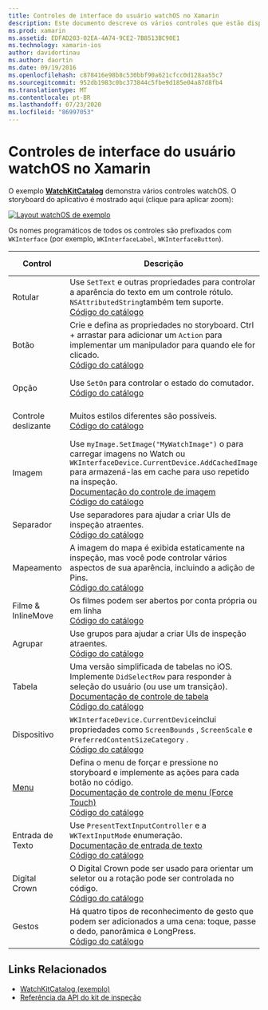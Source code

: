 ```yaml
---
title: Controles de interface do usuário watchOS no Xamarin
description: Este documento descreve os vários controles que estão disponíveis para uso em interfaces de usuário do watchOS. Ele fornece uma descrição de rótulos, botões, comutadores, controles deslizantes, imagens, separadores, mapas e muito mais.
ms.prod: xamarin
ms.assetid: EDFAD203-02EA-4A74-9CE2-7B8513BC90E1
ms.technology: xamarin-ios
author: davidortinau
ms.author: daortin
ms.date: 09/19/2016
ms.openlocfilehash: c878416e98b8c530bbf90a621cfcc0d128aa55c7
ms.sourcegitcommit: 952db1983c0bc373844c5fbe9d185e04a87d8fb4
ms.translationtype: MT
ms.contentlocale: pt-BR
ms.lasthandoff: 07/23/2020
ms.locfileid: "86997053"
---
```

# <a name="watchos-user-interface-controls-in-xamarin"></a>Controles de interface do usuário watchOS no Xamarin

O exemplo [**WatchKitCatalog**](https://github.com/xamarin/monotouch-samples/tree/master/watchOS/WatchKitCatalog) demonstra vários controles watchOS. O storyboard do aplicativo é mostrado aqui (clique para aplicar zoom):

[![Layout watchOS de exemplo](images/storyboard-sml.png)](images/storyboard.png#lightbox)

Os nomes programáticos de todos os controles são prefixados com `WKInterface` (por exemplo, `WKInterfaceLabel`, `WKInterfaceButton`).

|Control|Descrição|Captura de tela|
|---|---|---|
|Rotular|Use `SetText` e outras propriedades para controlar a aparência do texto em um controle rótulo. `NSAttributedString`também tem suporte.<br />[Código do catálogo](https://github.com/xamarin/ios-samples/blob/master/watchOS/WatchKitCatalog/WatchKit3Extension/LabelDetailController.cs)|![Captura de tela do rótulo](Images/label.png)|
|Botão|Crie e defina as propriedades no storyboard. Ctrl + arrastar para adicionar um `Action` para implementar um manipulador para quando ele for clicado.<br />[Código do catálogo](https://github.com/xamarin/ios-samples/blob/master/watchOS/WatchKitCatalog/WatchKit3Extension/ButtonDetailController.cs)|![Captura de tela do botão](Images/button.png)|
|Opção|Use `SetOn` para controlar o estado do comutador.<br />[Código do catálogo](https://github.com/xamarin/ios-samples/blob/master/watchOS/WatchKitCatalog/WatchKit3Extension/SwitchDetailController.cs)|![Alternar captura de tela](Images/switch.png)|
|Controle deslizante|Muitos estilos diferentes são possíveis.<br />[Código do catálogo](https://github.com/xamarin/ios-samples/blob/master/watchOS/WatchKitCatalog/WatchKit3Extension/SliderDetailController.cs)|![Captura de tela do slider](Images/slider.png)|
|Imagem|Use `myImage.SetImage("MyWatchImage")` o para carregar imagens no Watch ou `WKInterfaceDevice.CurrentDevice.AddCachedImage` para armazená-las em cache para uso repetido na inspeção.<br />[Documentação do controle de imagem](~/ios/watchos/user-interface/image.md)<br />[Código do catálogo](https://github.com/xamarin/ios-samples/blob/master/watchOS/WatchKitCatalog/WatchKit3Extension/ImageDetailController.cs)|![Captura de tela da imagem](Images/image.png)|
|Separador|Use separadores para ajudar a criar UIs de inspeção atraentes.<br />[Código do catálogo](https://github.com/xamarin/ios-samples/blob/master/watchOS/WatchKitCatalog/WatchKit3Extension/SeparatorDetailController.cs)|![Captura de tela separador](Images/separator.png)|
|Mapeamento|A imagem do mapa é exibida estaticamente na inspeção, mas você pode controlar vários aspectos de sua aparência, incluindo a adição de Pins.<br />[Código do catálogo](https://github.com/xamarin/ios-samples/blob/master/watchOS/WatchKitCatalog/WatchKit3Extension/MapDetailController.cs)|![Captura de tela do mapa](Images/map.png)|
|Filme & InlineMove|Os filmes podem ser abertos por conta própria ou em linha<br />[Código do catálogo](https://github.com/xamarin/ios-samples/blob/master/watchOS/WatchKitCatalog/WatchKit3Extension/MovieDetailController.cs)|![Captura de tela do filme](Images/movie.png)|
|Agrupar|Use grupos para ajudar a criar UIs de inspeção atraentes.<br />[Código do catálogo](https://github.com/xamarin/ios-samples/blob/master/watchOS/WatchKitCatalog/WatchKit3Extension/GroupDetailController.cs)|![Captura de tela de grupo](Images/group.png)|
|Tabela|Uma versão simplificada de tabelas no iOS. Implemente `DidSelectRow` para responder à seleção do usuário (ou use um transição).<br />[Documentação de controle de tabela](~/ios/watchos/user-interface/table.md)<br />[Código do catálogo](https://github.com/xamarin/ios-samples/blob/master/watchOS/WatchKitCatalog/WatchKit3Extension/Table%20Detail%20Controller/TableDetailController.cs)|![Captura de tela de tabela](Images/table.png)|
|Dispositivo|`WKInterfaceDevice.CurrentDevice`inclui propriedades como `ScreenBounds` , `ScreenScale` e `PreferredContentSizeCategory` .<br />[Código do catálogo](https://github.com/xamarin/ios-samples/blob/master/watchOS/WatchKitCatalog/WatchKit3Extension/DeviceDetailController.cs)|![Captura de tela do dispositivo](Images/device.png)|
|[Menu](~/ios/watchos/user-interface/menu.md)|Defina o menu de forçar e pressione no storyboard e implemente as ações para cada botão no código.<br />[Documentação de controle de menu (Force Touch)](~/ios/watchos/user-interface/menu.md)<br />[Código do catálogo](https://github.com/xamarin/ios-samples/blob/master/watchOS/WatchKitCatalog/WatchKit3Extension/ControllerDetailController.cs)|![Captura de tela do menu](Images/controller.png)|
|Entrada de Texto|Use `PresentTextInputController` e a `WKTextInputMode` enumeração.<br />[Documentação de entrada de texto](~/ios/watchos/user-interface/text-input.md)<br />[Código do catálogo](https://github.com/xamarin/ios-samples/blob/master/watchOS/WatchKitCatalog/WatchKit3Extension/TextInputController.cs)|![Captura de tela de entrada de texto](Images/textinput.png)|
|Digital Crown|O Digital Crown pode ser usado para orientar um seletor ou a rotação pode ser controlada no código.<br />[Código do catálogo](https://github.com/xamarin/ios-samples/blob/master/watchOS/WatchKitCatalog/WatchKit3Extension/CrownDetailController.cs)|![Captura de tela de coroa digital](Images/digital-crown.png)|
|Gestos|Há quatro tipos de reconhecimento de gesto que podem ser adicionados a uma cena: toque, passe o dedo, panorâmica e LongPress.<br />[Código do catálogo](https://github.com/xamarin/ios-samples/blob/master/watchOS/WatchKitCatalog/WatchKit3Extension/GestureDetailController.cs)|![Captura de tela de gestos](Images/gestures.png)|

## <a name="related-links"></a>Links Relacionados

- [WatchKitCatalog (exemplo)](https://docs.microsoft.com/samples/xamarin/ios-samples/watchos-watchkitcatalog)
- [Referência da API do kit de inspeção](xref:WatchKit)
